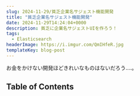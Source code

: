 ```yaml
---
slug: 2024-11-29/貧乏企業名サジェスト機能開発
title: "貧乏企業名サジェスト機能開発"
date: 2024-11-29T14:24:04+0000
description: 貧乏に企業名サジェストUIを作ろう！
tags:
  - Elasticsearch
headerImage: https://i.imgur.com/QmIHfeR.jpg
templateKey: blog-post
---
```


お金をかけない開発ほどきれいなものはないだろう....。

## Table of Contents

```toc

```
